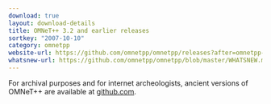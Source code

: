 ```yaml
---
download: true
layout: download-details
title: OMNeT++ 3.2 and earlier releases
sortkey: "2007-10-10"
category: omnetpp
website-url: https://github.com/omnetpp/omnetpp/releases?after=omnetpp-3.3
whatsnew-url: https://github.com/omnetpp/omnetpp/blob/master/WHATSNEW.md#omnet-32-oct-2005
---
```


For archival purposes and for internet archeologists, ancient versions of
OMNeT++ are available at [github.com](https://github.com/omnetpp/omnetpp/releases?after=omnetpp-3.3).
